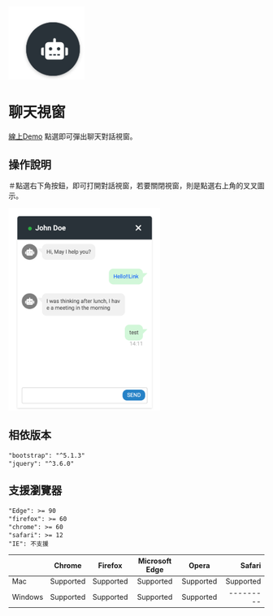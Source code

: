 <img src="https://github.com/jssanji03/Chat/blob/main/demo0.png" width="150">

# 聊天視窗

[線上Demo]( https://jssanji03.github.io/Chat/)
點選即可彈出聊天對話視窗。

## 操作說明
＃點選右下角按鈕，即可打開對話視窗，若要關閉視窗，則是點選右上角的叉叉圖示。

<img src="https://github.com/jssanji03/Chat/blob/main/demo2.png" height="400">


## 相依版本
```
"bootstrap": "^5.1.3"
"jquery": "^3.6.0"
```

## 支援瀏覽器
```
"Edge": >= 90
"firefox": >= 60
"chrome": >= 60
"safari": >= 12
"IE": 不支援
```

|         |   Chrome  |  Firefox  | Microsoft Edge |   Opera   |   Safari  |
|:--------|:---------:|:---------:|:--------------:|:---------:|----------:|
| Mac     | Supported | Supported |    Supported   | Supported | Supported |
| Windows | Supported | Supported |    Supported   | Supported | --------- |
